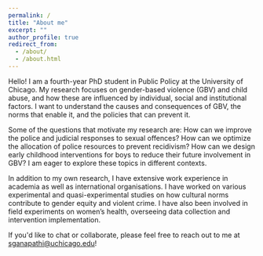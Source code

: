 ```yaml
---
permalink: /
title: "About me"
excerpt: ""
author_profile: true
redirect_from: 
  - /about/
  - /about.html
---
```


Hello! I am a fourth-year PhD student in Public Policy at the University of Chicago. My research focuses on gender-based violence (GBV) and child abuse, and how these are influenced by individual, social and institutional factors. I want to understand the causes and consequences of GBV, the norms that enable it, and the policies that can prevent it. 

Some of the questions that motivate my research are: How can we improve the police and judicial responses to sexual offences? How can we optimize the allocation of police resources to prevent recidivism? How can we design early childhood interventions for boys to reduce their future involvement in GBV? I am eager to explore these topics in different contexts. 

In addition to my own research, I have extensive work experience in academia as well as international organisations. I have worked on various experimental and quasi-experimental studies on how cultural norms contribute to gender equity and violent crime. I have also been involved in field experiments on women’s health, overseeing data collection and intervention implementation.

If you'd like to chat or collaborate, please feel free to reach out to me at sganapathi@uchicago.edu!
